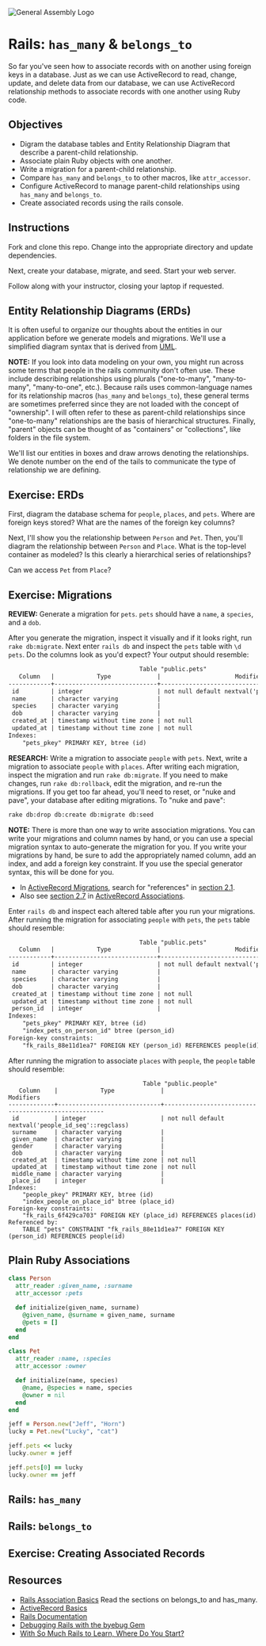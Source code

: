 ![General Assembly Logo](http://i.imgur.com/ke8USTq.png)

Rails: `has_many` \& `belongs_to`
=================================

So far you've seen how to associate records with on another using foreign keys in a database. Just as we can use ActiveRecord to read, change, update, and delete data from our database, we can use ActiveRecord relationship methods to associate records with one another using Ruby code.

Objectives
----------

* Digram the database tables and Entity Relationship Diagram that describe a parent-child relationship.
* Associate plain Ruby objects with one another.
* Write a migration for a parent-child relationship.
* Compare `has_many` and `belongs_to` to other macros, like `attr_accessor`.
* Configure ActiveRecord to manage parent-child relationships using `has_many` and `belongs_to`.
* Create associated records using the rails console.

Instructions
------------

Fork and clone this repo. Change into the appropriate directory and update dependencies.

Next, create your database, migrate, and seed. Start your web server.

Follow along with your instructor, closing your laptop if requested.

Entity Relationship Diagrams (ERDs)
-----------------------------------

It is often useful to organize our thoughts about the entities in our application before we generate models and migrations. We'll use a simplified diagram syntax that is derived from [UML](http://www.uml.org).

**NOTE:** If you look into data modeling on your own, you might run across some terms that people in the rails community don't often use. These include describing relationships using plurals ("one-to-many", "many-to-many", "many-to-one", etc.). Because rails uses common-language names for its relationship macros (`has_many` and `belongs_to`), these general terms are sometimes preferred since they are not loaded with the concept of "ownership". I will often refer to these as parent-child relationships since "one-to-many" relationships are the basis of hierarchical structures. Finally, "parent" objects can be thought of as "containers" or "collections", like folders in the file system.

We'll list our entities in boxes and draw arrows denoting the relationships. We denote number on the end of the tails to communicate the type of relationship we are defining.

Exercise: ERDs
--------------

First, diagram the database schema for `people`, `places`, and `pets`. Where are foreign keys stored? What are the names of the foreign key columns?

Next, I'll show you the relationship between `Person` and `Pet`. Then, you'll diagram the relationship between `Person` and `Place`. What is the top-level container as modeled? Is this clearly a hierarchical series of relationships?

Can we access `Pet` from `Place`?

Exercise: Migrations
--------------------

**REVIEW:** Generate a migration for `pets`. `pets` should have a `name`, a `species`, and a `dob`.

After you generate the migration, inspect it visually and if it looks right, run `rake db:migrate`. Next enter `rails db` and inspect the `pets` table with `\d pets`. Do the columns look as you'd expect? Your output should resemble:

```txt
                                     Table "public.pets"
   Column   |            Type             |                     Modifiers
------------+-----------------------------+---------------------------------------------------
 id         | integer                     | not null default nextval('pets_id_seq'::regclass)
 name       | character varying           |
 species    | character varying           |
 dob        | character varying           |
 created_at | timestamp without time zone | not null
 updated_at | timestamp without time zone | not null
Indexes:
    "pets_pkey" PRIMARY KEY, btree (id)
```

**RESEARCH:** Write a migration to associate `people` with `pets`. Next, write a migration to associate `people` with `places`. After writing each migration, inspect the migration and run `rake db:migrate`. If you need to make changes, run `rake db:rollback`, edit the migration, and re-run the migrations. If you get too far ahead, you'll need to reset, or "nuke and pave", your database after editing migrations. To "nuke and pave":

```txt
rake db:drop db:create db:migrate db:seed
```

**NOTE:** There is more than one way to write association migrations. You can write your migrations and column names by hand, or you can use a special migration syntax to auto-generate the migration for you. If you write your migrations by hand, be sure to add the appropriately named column, add an index, and add a foreign key constraint. If you use the special generator syntax, this will be done for you.

* In [ActiveRecord Migrations](http://edgeguides.rubyonrails.org/active_record_migrations.html), search for "references" in [section 2.1](http://edgeguides.rubyonrails.org/active_record_migrations.html#creating-a-standalone-migration).
* Also see [section 2.7](http://guides.rubyonrails.org/association_basics.html#choosing-between-belongs-to-and-has-one) in [ActiveRecord Associations](http://guides.rubyonrails.org/association_basics.html).

Enter `rails db` and inspect each altered table after you run your migrations. After running the migration for associating `people` with `pets`, the `pets` table should resemble:

```txt
                                     Table "public.pets"
   Column   |            Type             |                     Modifiers
------------+-----------------------------+---------------------------------------------------
 id         | integer                     | not null default nextval('pets_id_seq'::regclass)
 name       | character varying           |
 species    | character varying           |
 dob        | character varying           |
 created_at | timestamp without time zone | not null
 updated_at | timestamp without time zone | not null
 person_id  | integer                     |
Indexes:
    "pets_pkey" PRIMARY KEY, btree (id)
    "index_pets_on_person_id" btree (person_id)
Foreign-key constraints:
    "fk_rails_88e11d1ea7" FOREIGN KEY (person_id) REFERENCES people(id)
```

After running the migration to associate `places` with `people`, the `people` table should resemble:

```
                                      Table "public.people"
   Column    |            Type             |                      Modifiers
-------------+-----------------------------+-----------------------------------------------------
 id          | integer                     | not null default nextval('people_id_seq'::regclass)
 surname     | character varying           |
 given_name  | character varying           |
 gender      | character varying           |
 dob         | character varying           |
 created_at  | timestamp without time zone | not null
 updated_at  | timestamp without time zone | not null
 middle_name | character varying           |
 place_id    | integer                     |
Indexes:
    "people_pkey" PRIMARY KEY, btree (id)
    "index_people_on_place_id" btree (place_id)
Foreign-key constraints:
    "fk_rails_6f429ca703" FOREIGN KEY (place_id) REFERENCES places(id)
Referenced by:
    TABLE "pets" CONSTRAINT "fk_rails_88e11d1ea7" FOREIGN KEY (person_id) REFERENCES people(id)
```

Plain Ruby Associations
-----------------------

```ruby
class Person
  attr_reader :given_name, :surname
  attr_accessor :pets

  def initialize(given_name, surname)
    @given_name, @surname = given_name, surname
    @pets = []
  end
end
```


```ruby
class Pet
  attr_reader :name, :species
  attr_accessor :owner

  def initialize(name, species)
    @name, @species = name, species
    @owner = nil
  end
end
```


```ruby
jeff = Person.new("Jeff", "Horn")
lucky = Pet.new("Lucky", "cat")

jeff.pets << lucky
lucky.owner = jeff

jeff.pets[0] == lucky
lucky.owner == jeff
```


Rails: `has_many`
-----------------



Rails: `belongs_to`
-------------------



Exercise: Creating Associated Records
-------------------------------------



Resources
---------

* [Rails Association Basics](http://guides.rubyonrails.org/association_basics.html) Read the sections on belongs_to and has_many.
* [ActiveRecord Basics](http://guides.rubyonrails.org/active_record_basics.html)
* [Rails Documentation](http://api.rubyonrails.org/)
* [Debugging Rails with the byebug Gem](http://guides.rubyonrails.org/debugging_rails_applications.html#debugging-with-the-byebug-gem)
* [With So Much Rails to Learn, Where Do You Start?](http://www.justinweiss.com/blog/2015/05/25/with-so-much-rails-to-learn/)
